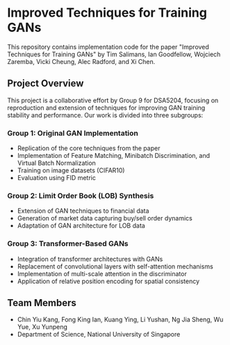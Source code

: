 # Improved Techniques for Training GANs

This repository contains implementation code for the paper "Improved Techniques for Training GANs" by Tim Salimans, Ian Goodfellow, Wojciech Zaremba, Vicki Cheung, Alec Radford, and Xi Chen.

## Project Overview

This project is a collaborative effort by Group 9 for DSA5204, focusing on reproduction and extension of techniques for improving GAN training stability and performance. Our work is divided into three subgroups:

### Group 1: Original GAN Implementation
- Replication of the core techniques from the paper
- Implementation of Feature Matching, Minibatch Discrimination, and Virtual Batch Normalization
- Training on image datasets (CIFAR10)
- Evaluation using FID metric

### Group 2: Limit Order Book (LOB) Synthesis
- Extension of GAN techniques to financial data
- Generation of market data capturing buy/sell order dynamics
- Adaptation of GAN architecture for LOB data

### Group 3: Transformer-Based GANs
- Integration of transformer architectures with GANs
- Replacement of convolutional layers with self-attention mechanisms
- Implementation of multi-scale attention in the discriminator
- Application of relative position encoding for spatial consistency


## Team Members

- Chin Yiu Kang, Fong King Ian, Kuang Ying, Li Yushan, Ng Jia Sheng, Wu Yue, Xu Yunpeng
- Department of Science, National University of Singapore
